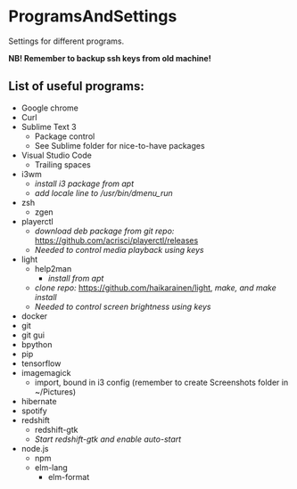 # ProgramsAndSettings
Settings for different programs.

**NB! Remember to backup ssh keys from old machine!**

## List of useful programs:
- Google chrome
- Curl
- Sublime Text 3
    + Package control
    + See Sublime folder for nice-to-have packages
- Visual Studio Code
    + Trailing spaces
- i3wm
    + *install i3 package from apt*
    + *add locale line to /usr/bin/dmenu_run*
- zsh
    + zgen
- playerctl
    + *download deb package from git repo:* https://github.com/acrisci/playerctl/releases
    + *Needed to control media playback using keys*
- light
    + help2man
        + *install from apt*
    + *clone repo:* https://github.com/haikarainen/light, *make, and make install*
    + *Needed to control screen brightness using keys*
- docker
- git
- git gui
- bpython
- pip
- tensorflow
- imagemagick
    + import, bound in i3 config (remember to create Screenshots folder in ~/Pictures)
- hibernate
- spotify
- redshift
    + redshift-gtk
    + *Start redshift-gtk and enable auto-start*
- node.js
    + npm
    - elm-lang
        + elm-format